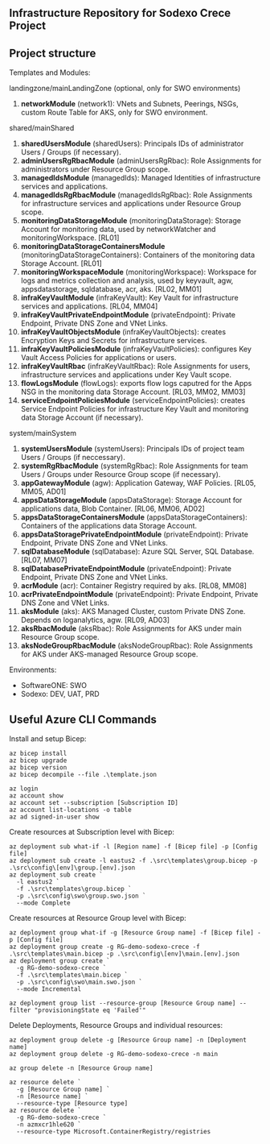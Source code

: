 Infrastructure Repository for Sodexo Crece Project
--------------------------------------------------

## Project structure

Templates and Modules:

landingzone/mainLandingZone (optional, only for SWO environments)

1. **networkModule** (network1): VNets and Subnets, Peerings, NSGs, custom Route Table for AKS, only for SWO environment.

shared/mainShared

1. **sharedUsersModule** (sharedUsers): Principals IDs of administrator Users / Groups (if necessary).
2. **adminUsersRgRbacModule** (adminUsersRgRbac): Role Assignments for administrators under Resource Group scope.
3. **managedIdsModule** (managedIds): Managed Identities of infrastructure services and applications.
4. **managedIdsRgRbacModule** (managedIdsRgRbac): Role Assignments for infrastructure services and applications under Resource Group scope.
5. **monitoringDataStorageModule** (monitoringDataStorage): Storage Account for monitoring data, used by networkWatcher and monitoringWorkspace. \[RL01\]
6. **monitoringDataStorageContainersModule** (monitoringDataStorageContainers): Containers of the monitoring data Storage Account. \[RL01\]
7. **monitoringWorkspaceModule** (monitoringWorkspace): Workspace for logs and metrics collection and analysis, used by keyvault, agw, appsdatastorage, sqldatabase, acr, aks. \[RL02, MM01\]
8. **infraKeyVaultModule** (infraKeyVault): Key Vault for infrastructure services and applications. \[RL04, MM04\]
9. **infraKeyVaultPrivateEndpointModule** (privateEndpoint): Private Endpoint, Private DNS Zone and VNet Links.
10. **infraKeyVaultObjectsModule** (infraKeyVaultObjects): creates Encryption Keys and Secrets for infrastructure services.
11. **infraKeyVaultPoliciesModule** (infraKeyVaultPolicies): configures Key Vault Access Policies for applications or users.
12. **infraKeyVaultRbac** (infraKeyVaultRbac): Role Assignments for users, infrastructure services and applications under Key Vault scope.
13. **flowLogsModule** (flowLogs): exports flow logs caputred for the Apps NSG in the monitoring data Storage Account. \[RL03, MM02, MM03\]
14. **serviceEndpointPoliciesModule** (serviceEndpointPolicies): creates Service Endpoint Policies for infrastructure Key Vault and monitoring data Storage Account (if necessary).

system/mainSystem

1. **systemUsersModule** (systemUsers): Principals IDs of project team Users / Groups (if neccessary).
3. **systemRgRbacModule** (systemRgRbac): Role Assignments for team Users / Groups under Resource Group scope (if necessary).
3. **appGatewayModule** (agw): Application Gateway, WAF Policies. \[RL05, MM05, AD01\]
4. **appsDataStorageModule** (appsDataStorage): Storage Account for applications data, Blob Container. [RL06, MM06, AD02\]
5. **appsDataStorageContainersModule** (appsDataStorageContainers): Containers of the applications data Storage Account.
6. **appsDataStoragePrivateEndpointModule** (privateEndpoint): Private Endpoint, Private DNS Zone and VNet Links.
7. **sqlDatabaseModule** (sqlDatabase): Azure SQL Server, SQL Database. \[RL07, MM07\]
8. **sqlDatabasePrivateEndpointModule** (privateEndpoint): Private Endpoint, Private DNS Zone and VNet Links.
9. **acrModule** (acr): Container Registry required by aks. \[RL08, MM08\]
10. **acrPrivateEndpointModule** (privateEndpoint): Private Endpoint, Private DNS Zone and VNet Links.
11. **aksModule** (aks): AKS Managed Cluster, custom Private DNS Zone. Depends on loganalytics, agw. \[RL09, AD03\]
12. **aksRbacModule** (aksRbac): Role Assignments for AKS under main Resource Group scope.
13. **aksNodeGroupRbacModule** (aksNodeGroupRbac): Role Assignments for AKS under AKS-managed Resource Group scope.

Environments:

* SoftwareONE: SWO
* Sodexo: DEV, UAT, PRD

## Useful Azure CLI Commands

Install and setup Bicep:

```
az bicep install
az bicep upgrade
az bicep version
az bicep decompile --file .\template.json

az login
az account show
az account set --subscription [Subscription ID]
az account list-locations -o table
az ad signed-in-user show
```

Create resources at Subscription level with Bicep:

```
az deployment sub what-if -l [Region name] -f [Bicep file] -p [Config file]
az deployment sub create -l eastus2 -f .\src\templates\group.bicep -p .\src\config\[env]\group.[env].json
az deployment sub create `
  -l eastus2 `
  -f .\src\templates\group.bicep `
  -p .\src\config\swo\group.swo.json `
  --mode Complete
```

Create resources at Resource Group level with Bicep:

```
az deployment group what-if -g [Resource Group name] -f [Bicep file] -p [Config file]
az deployment group create -g RG-demo-sodexo-crece -f .\src\templates\main.bicep -p .\src\config\[env]\main.[env].json
az deployment group create `
  -g RG-demo-sodexo-crece `
  -f .\src\templates\main.bicep `
  -p .\src\config\swo\main.swo.json `
  --mode Incremental

az deployment group list --resource-group [Resource Group name] --filter "provisioningState eq 'Failed'"
```

Delete Deployments, Resource Groups and individual resources:

```
az deployment group delete -g [Resource Group name] -n [Deployment name]
az deployment group delete -g RG-demo-sodexo-crece -n main

az group delete -n [Resource Group name]

az resource delete `
  -g [Resource Group name] `
  -n [Resource name] `
  --resource-type [Resource type]
az resource delete `
  -g RG-demo-sodexo-crece `
  -n azmxcr1hle620 `
  --resource-type Microsoft.ContainerRegistry/registries
```